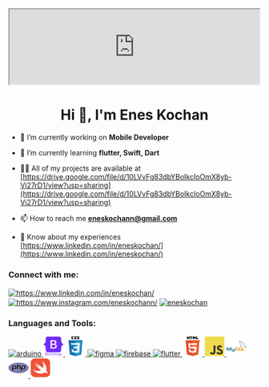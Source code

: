 <iframe src="https://lottie.host/embed/9074650c-b35f-4006-986b-63823bf1a121/Xv6S2Sd96K.lottie" alt="HTML5 Icon" width="500" height="auto"></iframe>


<h1 align="center">Hi 👋, I'm Enes Kochan</h1>

- 🔭 I’m currently working on **Mobile Developer**

- 🌱 I’m currently learning **flutter, Swift, Dart**

- 👨‍💻 All of my projects are available at [https://drive.google.com/file/d/10LVvFg83dbYBoIkcIoOmX8yb-Vi27rD1/view?usp=sharing](https://drive.google.com/file/d/10LVvFg83dbYBoIkcIoOmX8yb-Vi27rD1/view?usp=sharing)

- 📫 How to reach me **eneskochann@gmail.com**

- 📄 Know about my experiences [https://www.linkedin.com/in/eneskochan/](https://www.linkedin.com/in/eneskochan/)

<h3 align="left">Connect with me:</h3>
<p align="left">
<a href="https://linkedin.com/in/https://www.linkedin.com/in/eneskochan/" target="blank"><img align="center" src="https://raw.githubusercontent.com/rahuldkjain/github-profile-readme-generator/master/src/images/icons/Social/linked-in-alt.svg" alt="https://www.linkedin.com/in/eneskochan/" height="30" width="40" /></a>
<a href="https://instagram.com/https://www.instagram.com/eneskochann/" target="blank"><img align="center" src="https://raw.githubusercontent.com/rahuldkjain/github-profile-readme-generator/master/src/images/icons/Social/instagram.svg" alt="https://www.instagram.com/eneskochann/" height="30" width="40" /></a>
<a href="https://discord.gg/eneskochan" target="blank"><img align="center" src="https://raw.githubusercontent.com/rahuldkjain/github-profile-readme-generator/master/src/images/icons/Social/discord.svg" alt="eneskochan" height="30" width="40" /></a>
</p>

<h3 align="left">Languages and Tools:</h3>
<p align="left"> <a href="https://www.arduino.cc/" target="_blank" rel="noreferrer"> <img src="https://cdn.worldvectorlogo.com/logos/arduino-1.svg" alt="arduino" width="40" height="40"/> </a> <a href="https://getbootstrap.com" target="_blank" rel="noreferrer"> <img src="https://raw.githubusercontent.com/devicons/devicon/master/icons/bootstrap/bootstrap-plain-wordmark.svg" alt="bootstrap" width="40" height="40"/> </a> <a href="https://www.w3schools.com/css/" target="_blank" rel="noreferrer"> <img src="https://raw.githubusercontent.com/devicons/devicon/master/icons/css3/css3-original-wordmark.svg" alt="css3" width="40" height="40"/> </a> <a href="https://www.figma.com/" target="_blank" rel="noreferrer"> <img src="https://www.vectorlogo.zone/logos/figma/figma-icon.svg" alt="figma" width="40" height="40"/> </a> <a href="https://firebase.google.com/" target="_blank" rel="noreferrer"> <img src="https://www.vectorlogo.zone/logos/firebase/firebase-icon.svg" alt="firebase" width="40" height="40"/> </a> <a href="https://flutter.dev" target="_blank" rel="noreferrer"> <img src="https://www.vectorlogo.zone/logos/flutterio/flutterio-icon.svg" alt="flutter" width="40" height="40"/> </a> <a href="https://www.w3.org/html/" target="_blank" rel="noreferrer"> <img src="https://raw.githubusercontent.com/devicons/devicon/master/icons/html5/html5-original-wordmark.svg" alt="html5" width="40" height="40"/> </a> <a href="https://developer.mozilla.org/en-US/docs/Web/JavaScript" target="_blank" rel="noreferrer"> <img src="https://raw.githubusercontent.com/devicons/devicon/master/icons/javascript/javascript-original.svg" alt="javascript" width="40" height="40"/> </a> <a href="https://www.mysql.com/" target="_blank" rel="noreferrer"> <img src="https://raw.githubusercontent.com/devicons/devicon/master/icons/mysql/mysql-original-wordmark.svg" alt="mysql" width="40" height="40"/> </a> <a href="https://www.php.net" target="_blank" rel="noreferrer"> <img src="https://raw.githubusercontent.com/devicons/devicon/master/icons/php/php-original.svg" alt="php" width="40" height="40"/> </a> <a href="https://developer.apple.com/swift/" target="_blank" rel="noreferrer"> <img src="https://raw.githubusercontent.com/devicons/devicon/master/icons/swift/swift-original.svg" alt="swift" width="40" height="40"/> </a> </p>
